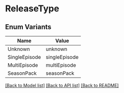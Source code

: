 # ReleaseType

## Enum Variants

| Name | Value |
|---- | -----|
| Unknown | unknown |
| SingleEpisode | singleEpisode |
| MultiEpisode | multiEpisode |
| SeasonPack | seasonPack |


[[Back to Model list]](../README.md#documentation-for-models) [[Back to API list]](../README.md#documentation-for-api-endpoints) [[Back to README]](../README.md)


